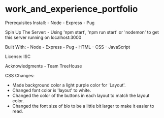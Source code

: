 # work_and_experience_portfolio

Prerequisites
Install:
    - Node
    - Express
    - Pug

Spin Up The Server:
    - Using 'npm start', 'npm run start' or 'nodemon' to get this server running on localhost:3000

Built With:
    - Node
    - Express
    - Pug
    - HTML
    - CSS
    - JavaScript

License:
ISC

Acknowledgments
    - Team TreeHouse

CSS Changes:
- Made background color a light purple color for 'Layout'.
- Changed font color is 'layout' to white.
- Changed the color of the buttons in each layout to match the layout color.
- Changed the font size of bio to be a little bit larger to make it easier to read.
